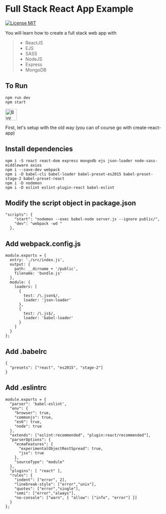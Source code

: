 # Full Stack React App Example

[![License MIT](http://img.shields.io/badge/license-MIT-orange.svg?style=flat)](https://raw.githubusercontent.com/rexlow/Full-Stack-React/master/License)


You will learn how to create a full stack web app with
> * ReactJS
> * EJS
> * SASS
> * NodeJS
> * Express
> * MongoDB

## To Run
```
npm run dev
npm start
```

<a href='http://ko-fi.com/rexlow' target='_blank'><img height='36' style='border:0px;height:36px;' src='https://az743702.vo.msecnd.net/cdn/kofi1.png?v=f' border='0' alt='Buy Me a Coffee at ko-fi.com' /></a> 

First, let's setup with the old way (you can of course go with create-react-app)


## Install dependencies
```
npm i -S react react-dom express mongodb ejs json-loader node-sass-middleware axios
npm i --save-dev webpack
npm i -D babel-cli babel-loader babel-preset-es2015 babel-preset-stage-2 babel-preset-react
npm i -D nodemon
npm i -D eslint eslint-plugin-react babel-eslint
```

## Modify the script object in package.json
```
"scripts": {
    "start": "nodemon --exec babel-node server.js --ignore public/",
    "dev": "webpack -wd "
  },
```

## Add webpack.config.js
```
module.exports = {
  entry: './src/index.js',
  output: {
    path: __dirname + '/public',
    filename: 'bundle.js'
  },
  module: {
    loaders: [
      {
        test: /\.json$/,
        loader: 'json-loader'
      },
      {
        test: /\.js$/,
        loader: 'babel-loader'
      }
    ]
  }
};
```

## Add .babelrc
```
{
  "presets": ["react", "es2015", "stage-2"]
}
```

## Add .eslintrc
```
module.exports = {
  "parser": 'babel-eslint',
  "env": {
    "browser": true,
    "commonjs": true,
    "es6": true,
    "node": true
  },
  "extends": ["eslint:recommended", "plugin:react/recommended"],
  "parserOptions": {
    "ecmaFeatures": {
      "experimentalObjectRestSpread": true,
      "jsx": true
    },
    "sourceType": "module"
  },
  "plugins": [ "react" ],
  "rules": {
    "indent": ["error", 2],
    "linebreak-style": ["error","unix"],
    "quotes": ["error","single"],
    "semi": ["error","always"],
    "no-console": ["warn", { "allow": ["info", "error"] }]
  }
};
```